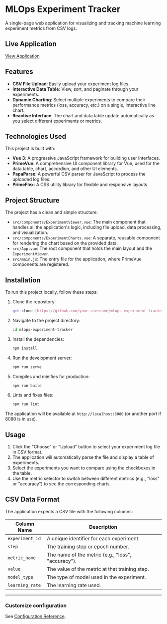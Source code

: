 # MLOps Experiment Tracker

A single-page web application for visualizing and tracking machine learning experiment metrics from CSV logs.

## Live Application

[View Application](https://mlops-experiment-tracker-three.vercel.app/)

## Features

-   **CSV File Upload**: Easily upload your experiment log files.
-   **Interactive Data Table**: View, sort, and paginate through your experiments.
-   **Dynamic Charting**: Select multiple experiments to compare their performance metrics (loss, accuracy, etc.) on a single, interactive line chart.
-   **Reactive Interface**: The chart and data table update automatically as you select different experiments or metrics.

## Technologies Used

This project is built with:

* **Vue 3**: A progressive JavaScript framework for building user interfaces.
* **PrimeVue**: A comprehensive UI component library for Vue, used for the data table, chart, accordion, and other UI elements.
* **PapaParse**: A powerful CSV parser for JavaScript to process the uploaded log files.
* **PrimeFlex**: A CSS utility library for flexible and responsive layouts.

## Project Structure

The project has a clean and simple structure:

* `src/components/ExperimentViewer.vue`: The main component that handles all the application's logic, including file upload, data processing, and visualization.
* `src/components/ExperimentCharts.vue`: A separate, reusable component for rendering the chart based on the provided data.
* `src/App.vue`: The root component that holds the main layout and the `ExperimentViewer`.
* `src/main.js`: The entry file for the application, where PrimeVue components are registered.

## Installation

To run this project locally, follow these steps:

1.  Clone the repository:
    ```bash
    git clone [https://github.com/your-username/mlops-experiment-tracker.git](https://github.com/your-username/mlops-experiment-tracker.git)
    ```
2.  Navigate to the project directory:
    ```bash
    cd mlops-experiment-tracker
    ```
3.  Install the dependencies:
    ```bash
    npm install
    ```
4.  Run the development server:
    ```bash
    npm run serve
    ```
5.  Compiles and minifies for production:
    ```bash
    npm run build
    ```
6.  Lints and fixes files:
    ```bash
    npm run lint
    ```    
The application will be available at `http://localhost:8080` (or another port if 8080 is in use).

## Usage

1.  Click the "Choose" or "Upload" button to select your experiment log file in CSV format.
2.  The application will automatically parse the file and display a table of experiments.
3.  Select the experiments you want to compare using the checkboxes in the table.
4.  Use the metric selector to switch between different metrics (e.g., "loss" or "accuracy") to see the corresponding charts.

## CSV Data Format

The application expects a CSV file with the following columns:

| Column Name      | Description                                     |
| ---------------- | ----------------------------------------------- |
| `experiment_id`  | A unique identifier for each experiment.        |
| `step`           | The training step or epoch number.              |
| `metric_name`    | The name of the metric (e.g., "loss", "accuracy"). |
| `value`          | The value of the metric at that training step.  |
| `model_type`     | The type of model used in the experiment.       |
| `learning_rate`  | The learning rate used.                         |

---
### Customize configuration
See [Configuration Reference](https://cli.vuejs.org/config/).
